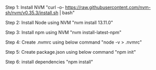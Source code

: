 Step 1: Install NVM
"curl -o- https://raw.githubusercontent.com/nvm-sh/nvm/v0.35.3/install.sh | bash"

Step 2: Install Node using NVM
"nvm install 13.11.0"

Step 3: Install npm using NVM
"nvm install-latest-npm"

Step 4: Create .nvmrc using below command
"node -v > .nvmrc"

Step 5: Create package.json using below command
"npm init"

Step 6: install dependencies
"npm install"
